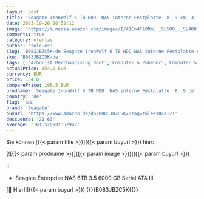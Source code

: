 ```yaml
---
layout: post
title: 'Seagate IronWolf 6 TB HDD  NAS interne Festplatte  8  9 cm  3  5 Zoll   7200 U/Min  256 MB Cache  SATA 6 Gb/s  silber  Modellnr.: ST6000VN001'
date: 2023-10-26 20:52:12
image: 'https://m.media-amazon.com/images/I/41Cn4TlONmL._SL500_._SL400_.jpg'
comments: true
category: ofertas
author: 'tole.es'
slug: 'B083JBZC5K-de Seagate IronWolf 6 TB HDD NAS interne Festplatte 8 9 cm 3...'
sku: 'B083JBZC5K-de'
tags: [ 'Arborist Merchandising Root','Computer & Zubehör','Computer & Zubehör: Produkte mit Umwelt-Label','Datenspeicher','Interne Festplatten','Interner Speicher','Self Service','Special Features Stores','a4cbee59-f823-40fe-831a-7de64f655f6f_0','a4cbee59-f823-40fe-831a-7de64f655f6f_1301','seagate','🇩🇪', ]
actualPrice: 154.0 EUR
currency: EUR
price: 154.0
comparePrice: 196.5 EUR
prodname: 'Seagate IronWolf 6 TB HDD  NAS interne Festplatte  8  9 cm  3  5 Zoll   7200 U/Min  256 MB Cache  SATA 6 Gb/s  silber  Modellnr.: ST6000VN001'
country: 'de'
flag: '🇩🇪'
brand: 'Seagate'
buyurl: 'https://www.amazon.de/dp/B083JBZC5K/?tag=tolees0ca-21'
descuento: '21.63'
average: '161.520882352942'
---
```


Sie können [{{< param title >}}]({{< param buyurl >}}) hier:

[![{{< param prodname >}}]({{< param image >}})]({{< param buyurl >}})

ℹ️:

- Seagate Enterprise NAS 6TB 3.5 6000 GB Serial ATA III

[🛒 Hier!!]({{< param buyurl >}})
{{<world>}}B083JBZC5K{{</world>}}

